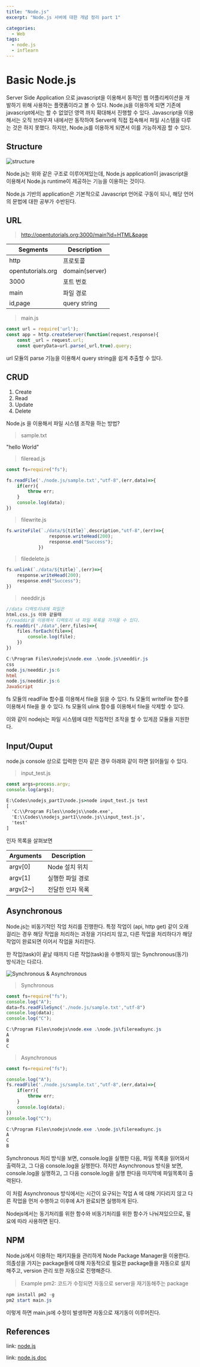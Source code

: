 ```yaml
---
title: "Node.js"
excerpt: "Node.js 서버에 대한 개념 정리 part 1"

categories:
  - Web
tags:
  - node.js
  - inflearn
---
```

# Basic Node.js
Server Side Application 으로 javascript을 이용해서 동적인 웹 어플리케이션을 개발하기 위해 사용하는 플랫폼이라고 볼 수 있다. Node.js을 이용하게 되면 기존에 javascript에서는 할 수 없었던 영역 까지 확대해서 진행할 수 있다. Javascript을 이용해서는 오직 브라우져 내에서만 동작하여 Server에 직접 접속해서 파일 시스템을 다루는 것은 하지 못했다. 하지만, Node.js를 이용하게 되면서 이를 가능하게끔 할 수 있다.

## Structure
![structure](/assets/images/node.js/node_structure.png)
 
Node.js는 위와 같은 구조로 이루어져있는데, Node.js application이 javascript을 이용해서 Node.js runtime이 제공하는 기능을 이용하는 것이다. 

Node.js 기반의 application은 기본적으로 Javascript 언어로 구동이 되니, 해당 언어의 문법에 대한 공부가 수반된다.

## URL
>http://opentutorials.org:3000/main?id=HTML&page

|Segments|Description|
|--|--|
|http|프로토콜|
|opentutorials.org|domain(server)|
|3000|포트 번호|
|main|파일 경로|
|id,page|query string|

>main.js

```js
const url = require('url');
const app = http.createServer(function(request,response){
    const _url = request.url;
    const queryData=url.parse(_url,true).query;
```
url 모듈의 parse 기능을 이용해서 query string을 쉽게 추출할 수 있다.

## CRUD

1. Create
2. Read
3. Update
4. Delete

Node.js 을 이용해서 파일 시스템 조작을 하는 방법?

>sample.txt

"hello World"

>fileread.js

```js
const fs=require("fs");

fs.readFile('./node.js/sample.txt',"utf-8",(err,data)=>{
    if(err){
        throw err;
    }
    console.log(data);
})
```
>filewrite.js

```js
fs.writeFile(`./data/${title}`,description,"utf-8",(err)=>{
                response.writeHead(200);
                response.end("Success");
            })
```

>filedelete.js

```js
fs.unlink(`./data/${title}`,(err)=>{
    response.writeHead(200);
    response.end("Success");
})
```

>needdir.js

```js
//data 디렉토리내에 파일은
html,css,js 이와 같을때
//readdir을 이용해서 디렉토리 내 파일 목록을 가져올 수 있다.
fs.readdir("./data",(err,files)=>{
    files.forEach(file=>{
        console.log(file);
    })
})

```

```powershell
C:\Program Files\nodejs\node.exe .\node.js\needdir.js
css
node.js/needdir.js:6
html
node.js/needdir.js:6
JavaScript
```

fs 모듈의 readFile 함수를 이용해서 file을 읽을 수 있다.
fs 모듈의 writeFile 함수를 이용해서 file을 쓸 수 있다.
fs 모듈의 ulink 함수를 이용해서 file을 삭제할 수 있다.

이와 같이 nodejs는 파일 시스템에 대한 직접적인 조작을 할 수 있게끔 모듈을 지원한다.



## Input/Ouput

node.js console 상으로 입력한 인자 같은 경우 아래와 같이 하면 읽어들일 수 있다. 

>input_test.js

```js
const args=process.argv;
console.log(args);
```

```cmd
E:\Codes\nodejs_part1\node.js>node input_test.js test
[
  'C:\\Program Files\\nodejs\\node.exe',
  'E:\\Codes\\nodejs_part1\\node.js\\input_test.js',
  'test'
]
```

인자 목록을 살펴보면

|Arguments|Description|
|--|--|
|argv[0]|Node 설치 위치|
|argv[1]|실행한 파일 경로|
|argv[2~]|전달한 인자 목록|


## Asynchronous 
Node.js는 비동기적인 작업 처리를 진행한다. 특정 작업이 (api, http get) 같이 오래 걸리는 경우 해당 작업을 처리하는 과정을 기다리지 않고, 다른 작업을 처리하다가 해당 작업이 완료되면 이어서 작업을 처리한다.

한 작업(task)이 끝날 때까지 다른 작업(task)을 수행하지 않는 Synchronous(동기) 방식과는 다르다.

![Synchronous & Asynchronous](https://miro.medium.com/max/587/1*Y41dOkntUbR3I4UCJBx9Xg.png)

>Synchronous

```js
const fs=require("fs");
console.log("A");
data=fs.readFileSync('./node.js/sample.txt',"utf-8")
console.log(data);
console.log("C");
```

```powershell
C:\Program Files\nodejs\node.exe .\node.js\filereadsync.js
A
B
C
```
>Asynchronous

```js
const fs=require("fs");

console.log("A");
fs.readFile('./node.js/sample.txt',"utf-8",(err,data)=>{
    if(err){
        throw err;
    }
    console.log(data);
})
console.log("C");
```

```powershell
C:\Program Files\nodejs\node.exe .\node.js\filereadsync.js
A
C
B
```
Synchronous 처리 방식을 보면, console.log을 실행한 다음, 파일 목록을 읽어와서 출력하고, 그 다음 console.log을 실행한다.
하지만 Asynchronous 방식을 보면, console.log을 실행하고, 그 다음 console.log을 실행 한다음 마지막에 파일목록이 출력된다.

이 처럼 Asynchronous 방식에서는 시간이 요구되는 작업 A 에 대해 기다리지 않고 다른 작업을 먼저 수행하고 이후에 A가 완료되면 실행하게 된다.

Nodejs에서는 동기처리를 위한 함수와 비동기처리를 위한 함수가 나눠져있으므로, 필요에 따라 사용하면 된다.

## NPM

Node.js에서 이용하는 패키지들을 관리하게 Node Package Manager을 이용한다. 의졵성을 가지는 package들에 대해 자동적으로 필요한 package들을 자동으로 설치해주고, version 관리 또한 자동으로 진행해준다.

>Example
pm2: 코드가 수정되면 자동으로 server을 재기동해주는 package

```powershell
npm install pm2 -g
pm2 start main.js
```

이렇게 하면 main.js에 수정이 발생하면 자동으로 재기동이 이루어진다.


## References
link: [node.js](https://www.inflearn.com/course/web2-node-js)

link: [node.js doc](https://nodejs.org/dist/latest-v16.x/docs/api/)